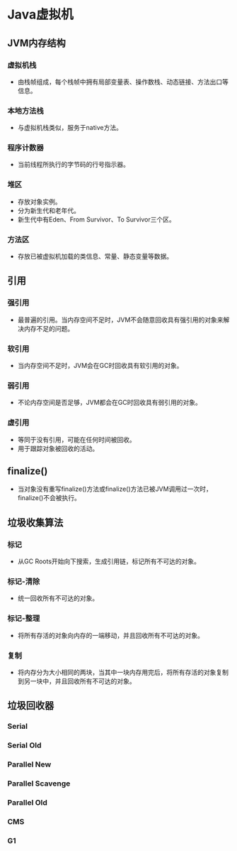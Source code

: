 # Java虚拟机

## JVM内存结构

### 虚拟机栈
- 由栈帧组成，每个栈帧中拥有局部变量表、操作数栈、动态链接、方法出口等信息。

### 本地方法栈
- 与虚拟机栈类似，服务于native方法。

### 程序计数器
- 当前线程所执行的字节码的行号指示器。

### 堆区
- 存放对象实例。
- 分为新生代和老年代。
- 新生代中有Eden、From Survivor、To Survivor三个区。

### 方法区
- 存放已被虚拟机加载的类信息、常量、静态变量等数据。

## 引用

### 强引用
- 最普遍的引用。当内存空间不足时，JVM不会随意回收具有强引用的对象来解决内存不足的问题。

### 软引用
- 当内存空间不足时，JVM会在GC时回收具有软引用的对象。

### 弱引用
- 不论内存空间是否足够，JVM都会在GC时回收具有弱引用的对象。

### 虚引用
- 等同于没有引用，可能在任何时间被回收。
- 用于跟踪对象被回收的活动。

## finalize()
- 当对象没有重写finalize()方法或finalize()方法已被JVM调用过一次时，finalize()不会被执行。

## 垃圾收集算法

### 标记
- 从GC Roots开始向下搜索，生成引用链，标记所有不可达的对象。

### 标记-清除
- 统一回收所有不可达的对象。

### 标记-整理
- 将所有存活的对象向内存的一端移动，并且回收所有不可达的对象。

### 复制
- 将内存分为大小相同的两块，当其中一块内存用完后，将所有存活的对象复制到另一块中，并且回收所有不可达的对象。

## 垃圾回收器

### Serial

### Serial Old

### Parallel New

### Parallel Scavenge

### Parallel Old

### CMS

### G1
